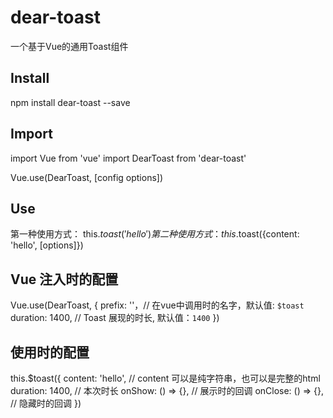 # dear-toast
一个基于Vue的通用Toast组件

## Install 

  npm install dear-toast --save
  
## Import
  
  import Vue from 'vue'
  import DearToast from 'dear-toast'
  
  Vue.use(DearToast, [config options])
  
## Use

  第一种使用方式： this.$toast('hello')
  第二种使用方式： this.$toast({content: 'hello', [options]})
  
## Vue 注入时的配置

  Vue.use(DearToast, {
    prefix: ''，// 在vue中调用时的名字，默认值: `$toast`
    duration: 1400, // Toast 展现的时长, 默认值：`1400`
  })
  
## 使用时的配置

  this.$toast({
    content: 'hello', // content 可以是纯字符串，也可以是完整的html
    duration: 1400, // 本次时长
    onShow: () => {}, // 展示时的回调
    onClose: () => {}, // 隐藏时的回调
  })
  
  
  
